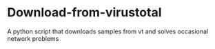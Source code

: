 # Download-from-virustotal
A python script that downloads samples from vt and solves occasional network problems
